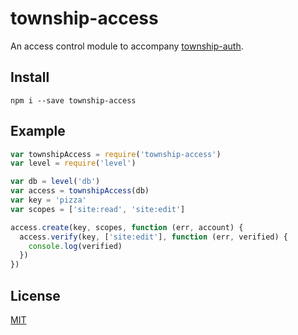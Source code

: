 # township-access

An access control module to accompany [township-auth](https://github.com/township/township-auth).

## Install

```
npm i --save township-access
```

## Example

```js
var townshipAccess = require('township-access')
var level = require('level')

var db = level('db')
var access = townshipAccess(db)
var key = 'pizza'
var scopes = ['site:read', 'site:edit']

access.create(key, scopes, function (err, account) {
  access.verify(key, ['site:edit'], function (err, verified) {
    console.log(verified)
  })
})
```

## License
[MIT](LICENSE.md)
